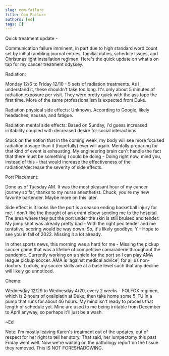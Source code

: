 ```yaml
---
slug: com-failure
title: Com Failure
authors: [ed]
tags: []
---
```


Quick treatment update - 
 
Communication failure imminent, in part due to high standard word count set by initial rambling journal entries, familial duties, schedule issues, and Christmas light installation regimen. Here's the quick update on what's on tap for my cancer treatment odyssey. 
 
Radiation:
 
<!-- truncate --> 

Monday 12/6 to Friday 12/10 - 5 sets of radiation treatments. As I understand it, these shouldn't take too long. It's only about 5 minutes of radiation exposure per visit. They were pretty quick with the ass tape the first time. More of the same professionalism is expected from Duke. 
 
Radiation physical side effects: Unknown. According to Google, likely headaches, nausea, and fatigue. 
 
Radiation mental side effects: Based on Sunday, I'd guess increased irritability coupled with decreased desire for social interactions. 
 
Stuck on the notion that in the coming week, my body will see more focused radiation dosage than it (hopefully) ever will again. Mentally preparing for that kind of event is exhausting. My engineering brain can't handle the fact that there must be something I could be doing - Doing right now, mind you, instead of this - that would increase the effectiveness of the radiation/decrease the severity of side effects.  
 
 
Port Placement: 
 
Done as of Tuesday AM. It was the most pleasant hour of my cancer journey so far, thanks to my nurse anesthetist. Chuck, you're my new favorite bartender. Maybe more on this later. 
 
Side effect is it looks like the port is a season ending basketball injury for me. I don't like the thought of an errant elbow sending me to the hospital. The area where they put the port under the skin is still bruised and tender. My jump shot was already pretty bad - With the right pec tender and me tentative, scoring would be way down. So, it's likely goodbye, Y - Hope to see you in fall of 2022. Missing it a lot already. 
 
In other sports news, this morning was a hard for me - Missing the pickup soccer game that was a lifeline of competitive camaraderie throughout the pandemic. Currently working on a shield for the port so I can play AMA league pickup soccer. AMA is 'against medical advice', for all us non-doctors. Luckily, my soccer skills are at a base level such that any decline will likely go unnoticed.
 
 
Chemo: 
 
Wednesday 12/29 to Wednesday 4/20, every 2 weeks - FOLFOX regimen, which is 2 hours of oxaliplatin at Duke, then take home some 5-FU in a pump that runs for about 46 hours. My mind isn't ready to process that length of schedule yet. Mine are used to me being irritable from December to April anyway, so perhaps it'll just be a wash.
 
~Ed

Note: I'm mostly leaving Karen's treatment out of the updates, out of respect for her right to tell her story. That said, her lumpectomy this past Friday went well. Now we're waiting on the pathology report on the tissue they removed. This IS NOT FORESHADOWING. 
